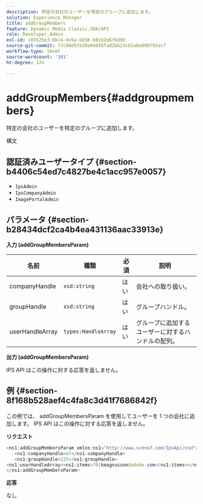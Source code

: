 ```yaml
---
description: 特定の会社のユーザーを特定のグループに追加します。
solution: Experience Manager
title: addGroupMembers
feature: Dynamic Media Classic,SDK/API
role: Developer,Admin
exl-id: c03525e3-6bc4-4c6a-bb5b-b0cb2e6f6d0d
source-git-commit: 77c88d5fe20e048f6fad2bb23cb1abe090793acf
workflow-type: tm+mt
source-wordcount: '101'
ht-degree: 12%

---
```


# addGroupMembers{#addgroupmembers}

特定の会社のユーザーを特定のグループに追加します。

構文

## 認証済みユーザータイプ {#section-b4406c54ed7c4827be4c1acc957e0057}

* `IpsAdmin`
* `IpsCompanyAdmin`
* `ImagePortalAdmin`

## パラメータ {#section-b28434dcf2ca4b4ea431136aac33913e}

**入力 (addGroupMembersParam)**

| 名前 | 種類 | 必須 | 説明 |
|---|---|---|---|
| companyHandle | `xsd:string` | はい | 会社への取り扱い。 |
| groupHandle | `xsd:string` | はい | グループハンドル。 |
| userHandleArray | `types:HandleArray` | はい | グループに追加するユーザーに対するハンドルの配列。 |

**出力 (addGroupMembersParam)**

IPS API はこの操作に対する応答を返しません。

## 例 {#section-8f168b528aef4c4fa8c3d41f7686842f}

この例では、 addGroupMembersParam を使用してユーザーを 1 つの会社に追加します。 IPS API はこの操作に対する応答を返しません。

**リクエスト**

```java
<ns1:addGroupMembersParam xmlns:ns1="http://www.scene7.com/IpsApi/xsd">
   <ns1:companyHandle>47</ns1:companyHandle>
   <ns1:groupHandle>225</ns1:groupHandle>
<ns1:userHandleArray><ns1:items>70|kmagnusson@adobe.com</ns1:items></ns1:userHandleArray>
</ns1:addGroupMembersParam>
```

**応答**

なし
